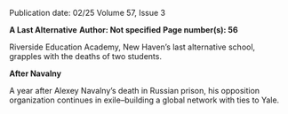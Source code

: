 Publication date: 02/25
Volume 57, Issue 3

**A Last Alternative**
**Author: Not specified**
**Page number(s): 56**

Riverside Education Academy, New 
Haven’s last alternative school, grapples 
with the deaths of two students.


**After Navalny**

A year after Alexey Navalny’s death in 
Russian prison, his opposition organization 
continues in exile–building a global 
network with ties to Yale.